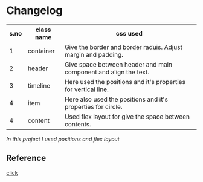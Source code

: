 # Changelog

<div align='center'>
  <table>
    <tr>
      <th>s.no</th>
      <th>class name</th>
      <th>css used</th>
    </tr>
    <tr>
      <td>1</td>
      <td>container</td>
      <td>Give the border and border raduis. Adjust margin and padding.</td>
    </tr>
    <tr>
       <td>2</td>
      <td>header</td>
      <td>Give space between header and main component and align the text.</td>
    </tr>
    <tr>
        <td>3</td>
      <td>timeline</td>
      <td>Here used the positions and it's properties for vertical line.</td>
    </tr>
    <tr>
        <td>4</td>
      <td>item</td>
      <td>Here also used the positions and it's properties for circle.</td>
    </tr>
    <tr>
        <td>4</td>
      <td>content</td>
      <td>Used flex layout for give the space between contents.</td>
    </tr>
  </table>
</div>

_In this project I used positions and flex layout_

## Reference

[click](https://roadmap.sh/projects/changelog-component)
